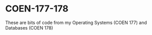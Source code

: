 # COEN-177-178
These are bits of code from my Operating Systems (COEN 177) and Databases (COEN 178)
